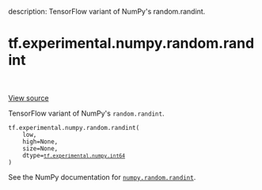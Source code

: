 description: TensorFlow variant of NumPy's random.randint.

<div itemscope itemtype="http://developers.google.com/ReferenceObject">
<meta itemprop="name" content="tf.experimental.numpy.random.randint" />
<meta itemprop="path" content="Stable" />
</div>

# tf.experimental.numpy.random.randint

<!-- Insert buttons and diff -->

<table class="tfo-notebook-buttons tfo-api nocontent" align="left">

</table>

<a target="_blank" class="external" href="/code/stable/tensorflow/python/ops/numpy_ops/np_random.py">View source</a>



TensorFlow variant of NumPy's `random.randint`.

<pre class="devsite-click-to-copy prettyprint lang-py tfo-signature-link">
<code>tf.experimental.numpy.random.randint(
    low,
    high=None,
    size=None,
    dtype=<a href="../../../../tf/experimental/numpy/int64.md"><code>tf.experimental.numpy.int64</code></a>
)
</code></pre>



<!-- Placeholder for "Used in" -->

See the NumPy documentation for [`numpy.random.randint`](https://numpy.org/doc/1.16/reference/generated/numpy.random.randint.html).